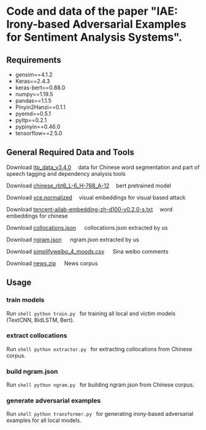 # Code and data of the paper "IAE: Irony-based Adversarial Examples for Sentiment Analysis Systems".

## Requirements

- gensim==4.1.2
- Keras==2.4.3
- keras-bert==0.88.0
- numpy==1.19.5
- pandas==1.1.5
- Pinyin2Hanzi==0.1.1
- pyemd==0.5.1
- pyltp==0.2.1
- pypinyin==0.46.0
- tensorflow==2.5.0

## General Required Data and Tools

Download [ltp_data_v3.4.0](https://anonfiles.com/RcA8Ufc0y6/ltp_data_v3.4.0_zip)
&emsp;data for Chinese word segmentation and part of speech tagging and dependency analysis tools

Download [chinese_rbt6_L-6_H-768_A-12](https://anonfiles.com/9462U5c5y2/chinese_rbt6_L-6_H-768_A-12_zip)
&emsp;bert pretrained model

Download [vce.normalized](https://anonfiles.com/r949Uac0yc/vce_normalized)
&emsp;visual embeddings for visual based attack

Download [tencent-ailab-embedding-zh-d100-v0.2.0-s.txt](https://anonfiles.com/50I1Uac5y5/tencent-ailab-embedding-zh-d100-v0.2.0-s_txt)
&emsp;word embeddings for chinese

Download [collocations.json](https://anonfiles.com/XdK6V6c4y5/collocations_json)
&emsp; collocations.json extracted by us

Download [ngram.json](https://anonfiles.com/3eMbV3c0y3/ngram_json)
&emsp; ngram.json extracted by us

Download [simplifyweibo_4_moods.csv](https://anonfiles.com/paL6Vcc4yb/simplifyweibo_4_moods_csv)
&emsp; Sina weibo comments

Download [news.zip](https://anonfiles.com/d6P7V2c3ye/news_zip)
&emsp; News corpus

## Usage

### train models

Run
``shell python train.py
``
for training all local and victim models (TextCNN, BidLSTM, Bert).

### extract collocations

Run
``shell python extractor.py
``
for extracting collocations from Chinese corpus.

### build ngram.json

Run
``shell python ngram.py
``
for building ngram.json from Chinese corpus.

### generate adversarial examples

Run
``shell python transformer.py
``
for generating irony-based adversarial examples for all local models.




